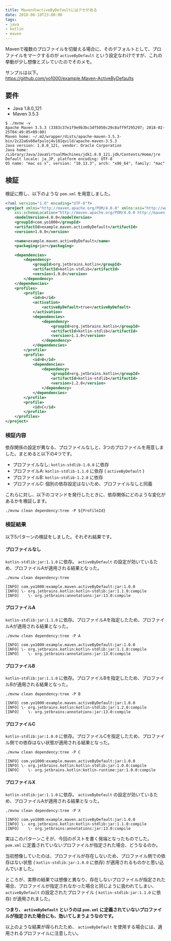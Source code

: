 ```yaml
---
title: MavenのactiveByDefaultにはクセがある
date: 2018-06-10T23:00:00
tags:
- java
- kotlin
- maven
---
```


Mavenで複数のプロファイルを切替える場合に、そのデフォルトとして、プロファイルをマークするのが `activeByDefault` という設定なわけですが、これの挙動が少し想像とズレていたのでそのメモ。

サンプルは以下。<br>
https://github.com/yo1000/example.Maven-ActiveByDefaults



## 要件

- Java 1.8.0_121
- Maven 3.5.3

```
$ ./mvnw -v
Apache Maven 3.5.3 (3383c37e1f9e9b3bc3df5050c29c8aff9f295297; 2018-02-25T04:49:05+09:00)
Maven home: ~/.m2/wrapper/dists/apache-maven-3.5.3-bin/2c22a6s60afpuloj4v181qvild/apache-maven-3.5.3
Java version: 1.8.0_121, vendor: Oracle Corporation
Java home: /Library/Java/JavaVirtualMachines/jdk1.8.0_121.jdk/Contents/Home/jre
Default locale: ja_JP, platform encoding: UTF-8
OS name: "mac os x", version: "10.13.3", arch: "x86_64", family: "mac"
```



## 検証

検証に際し、以下のような `pom.xml` を用意しました。

```xml
<?xml version="1.0" encoding="UTF-8"?>
<project xmlns="http://maven.apache.org/POM/4.0.0" xmlns:xsi="http://www.w3.org/2001/XMLSchema-instance"
	xsi:schemaLocation="http://maven.apache.org/POM/4.0.0 http://maven.apache.org/xsd/maven-4.0.0.xsd">
    <modelVersion>4.0.0</modelVersion>
    <groupId>com.yo1000</groupId>
    <artifactId>example.maven.activeByDefault</artifactId>
    <version>1.0.0</version>

    <name>example.maven.activeByDefault</name>
    <packaging>jar</packaging>

    <dependencies>
        <dependency>
            <groupId>org.jetbrains.kotlin</groupId>
            <artifactId>kotlin-stdlib</artifactId>
            <version>1.0.0</version>
        </dependency>
    </dependencies>
    <profiles>
        <profile>
            <id>A</id>
            <activation>
                <activeByDefault>true</activeByDefault>
            </activation>
            <dependencies>
                <dependency>
                    <groupId>org.jetbrains.kotlin</groupId>
                    <artifactId>kotlin-stdlib</artifactId>
                    <version>1.1.0</version>
                </dependency>
            </dependencies>
        </profile>
        <profile>
            <id>B</id>
            <dependencies>
                <dependency>
                    <groupId>org.jetbrains.kotlin</groupId>
                    <artifactId>kotlin-stdlib</artifactId>
                    <version>1.2.0</version>
                </dependency>
            </dependencies>
        </profile>
        <profile>
            <id>C</id>
        </profile>
    </profiles>
</project>
```



### 検証内容

依存関係の設定が異なる、プロファイルなしと、3つのプロファイルを用意しました。まとめると以下の4つです。

- プロファイルなし: `kotlin-stdlib-1.0.0` に依存
- プロファイルA: `kotlin-stdlib-1.1.0` に依存 ( `activeByDefault` )
- プロファイルB: `kotlin-stdlib-1.2.0` に依存
- プロファイルC: 個別の依存設定はないため、プロファイルなしと同義

これらに対し、以下のコマンドを発行したときに、依存関係にどのような変化があるかを検証します。

```
./mvnw clean dependency:tree -P ${ProfileId}
```



### 検証結果

以下5パターンの検証をしました。それぞれ結果です。



#### プロファイルなし

`kotlin-stdlib:jar:1.1.0` に依存。 `activeByDefault` の設定が効いているため、プロファイルAが適用される結果となった。

```sh{4}
./mvnw clean dependency:tree

[INFO] com.yo1000:example.maven.activeByDefault:jar:1.0.0
[INFO] \- org.jetbrains.kotlin:kotlin-stdlib:jar:1.1.0:compile
[INFO]    \- org.jetbrains:annotations:jar:13.0:compile
```



#### プロファイルA

`kotlin-stdlib:jar:1.1.0` に依存。プロファイルAを指定したため、プロファイルAが適用される結果となった。

```sh{4}
./mvnw clean dependency:tree -P A

[INFO] com.yo1000:example.maven.activeByDefault:jar:1.0.0
[INFO] \- org.jetbrains.kotlin:kotlin-stdlib:jar:1.1.0:compile
[INFO]    \- org.jetbrains:annotations:jar:13.0:compile
```



#### プロファイルB

`kotlin-stdlib:jar:1.1.0` に依存。プロファイルBを指定したため、プロファイルBが適用される結果となった。

```sh{4}
./mvnw clean dependency:tree -P B

[INFO] com.yo1000:example.maven.activeByDefault:jar:1.0.0
[INFO] \- org.jetbrains.kotlin:kotlin-stdlib:jar:1.2.0:compile
[INFO]    \- org.jetbrains:annotations:jar:13.0:compile
```



#### プロファイルC

`kotlin-stdlib:jar:1.0.0` に依存。プロファイルCを指定したため、プロファイル側での依存はない状態が適用される結果となった。

```sh{4}
./mvnw clean dependency:tree -P C

[INFO] com.yo1000:example.maven.activeByDefault:jar:1.0.0
[INFO] \- org.jetbrains.kotlin:kotlin-stdlib:jar:1.0.0:compile
[INFO]    \- org.jetbrains.kotlin:kotlin-runtime:jar:1.0.0:compile
```



#### プロファイルX

`kotlin-stdlib:jar:1.1.0` に依存。 `activeByDefault` の設定が効いているため、プロファイルAが適用される結果となった。

```sh{4}
./mvnw clean dependency:tree -P X

[INFO] com.yo1000:example.maven.activeByDefault:jar:1.0.0
[INFO] \- org.jetbrains.kotlin:kotlin-stdlib:jar:1.1.0:compile
[INFO]    \- org.jetbrains:annotations:jar:13.0:compile
```



実はこのパターンこそが、今回のポストを書く発端となったものでした。 `pom.xml` に定義されていないプロファイルが指定された場合、どうなるのか。

当初想像していたのは、プロファイルが存在しないため、プロファイル側での依存はない状態 ( `kotlin-stdlib:jar:1.0.0` に依存) が適用されるものかと思い込んでいました。

ところが、実際の結果では想像と異なり、存在しないプロファイルが指定された場合、プロファイルが指定されなかった場合と同じように扱われてしまい、 `activeByDefault` の設定されたプロファイル ( `kotlin-stdlib:jar:1.1.0` に依存) が適用されました。

**つまり、 `activeByDefault` というのは `pom.xml` に定義されていないプロファイルが指定された場合にも、効いてしまうようなのです。**

以上のような結果が得られたため、 `activeByDefault` を使用する場合には、適用されるプロファイルに注意したい。

